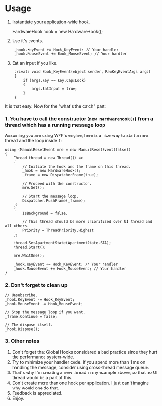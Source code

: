 # Usage

1. Instantiate your application-wide hook.

    HardwareHook hook = new HardwareHook();
    
2. Use it's events.

        _hook.KeyEvent += Hook_KeyEvent; // Your handler
        _hook.MouseEvent += Hook_MouseEvent; // Your handler
    
3. Eat an input if you like.

        private void Hook_KeyEvent(object sender, RawKeyEventArgs args)
        {
            if (args.Key == Key.CapsLock)
            {
                args.EatInput = true;
            }
        }
    
It is that easy.
Now for the "what's the catch" part:

### 1. You have to call the constructor (`new HardwareHook()`) from a thread which has a running message loop

Assuming you are using WPF's engine, here is a nice way to start a new thread and the loop inside it:

    using (ManualResetEvent mre = new ManualResetEvent(false))
    {
        Thread thread = new Thread(() =>
        {
            // Initiate the hook and the frame on this thread.
            _hook = new HardwareHook();
            _frame = new DispatcherFrame(true);

            // Proceed with the constructor.
            mre.Set();

            // Start the message loop.
            Dispatcher.PushFrame(_frame);
        })
        {
            IsBackground = false,

            // This thread should be more prioritized over UI thread and all others.
            Priority = ThreadPriority.Highest
        };

        thread.SetApartmentState(ApartmentState.STA);
        thread.Start();

        mre.WaitOne();
        
        _hook.KeyEvent += Hook_KeyEvent; // Your handler
        _hook.MouseEvent += Hook_MouseEvent; // Your handler
    }
    
### 2. Don't forget to clean up

    // Unsubscribe.
    _hook.KeyEvent -= Hook_KeyEvent;
    _hook.MouseEvent -= Hook_MouseEvent;
    
    // Stop the message loop if you want.
    _frame.Continue = false;
    
    // The dispose itself.
    _hook.Dispose();
    
### 3. Other notes

1. Don't forget that Global Hooks considered a bad practice since they hurt the performance system-wide.
2. Try to minimize your handler code. If you spend more than 1 ms on handling the message, consider using cross-thread message queue.
3. That's why I'm creating a new thread in my example above, so that no UI thread would be a part of this.
4. Don't create more than one hook per application. I just can't imagine why would one do that.
5. Feedback is appreciated.
6. Enjoy.
